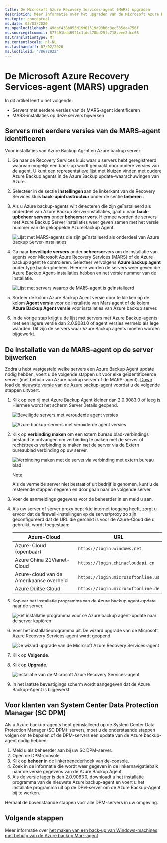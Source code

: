 ```yaml
---
title: De Microsoft Azure Recovery Services-agent (MARS) upgraden
description: Meer informatie over het upgraden van de Microsoft Azure Recovery Services-agent (MARS).
ms.topic: conceptual
ms.date: 03/03/2020
ms.openlocfilehash: 49daf438b855d19961519d93b6c3ec535de4756f
ms.sourcegitcommit: 877491bd46921c11dd478bd25fc718ceee2dcc08
ms.translationtype: MT
ms.contentlocale: nl-NL
ms.lasthandoff: 07/02/2020
ms.locfileid: "78672922"
---
```

# <a name="upgrade-the-microsoft-azure-recovery-services-mars-agent"></a>De Microsoft Azure Recovery Services-agent (MARS) upgraden

In dit artikel leert u het volgende:

* Servers met eerdere versies van de MARS-agent identificeren
* MARS-installaties op deze servers bijwerken

## <a name="identify-servers-with-earlier-versions-of-the-mars-agent"></a>Servers met eerdere versies van de MARS-agent identificeren

Voor installaties van Azure Backup Agent en Azure backup server:

1. Ga naar de Recovery Services kluis waar u servers hebt geregistreerd waarvan mogelijk een back-up wordt gemaakt door oudere versies van de agent. U kunt een representatieve lijst met kluizen vinden met oudere Azure Backup agents in de Azure Backup update-waarschuwingen van Azure.
1. Selecteer in de sectie **instellingen** aan de linkerkant van de Recovery Services kluis **back-upinfrastructuur** onder de sectie **beheren** .
1. Als u Azure backup-agents wilt detecteren die zijn geïnstalleerd als onderdeel van Azure Backup Server-installaties, gaat u naar **back-upbeheer servers** onder **beheerser vers**. Hiermee worden de servers met Azure Backup Server installaties weer geven samen met het versie nummer van de gekoppelde Azure Backup Agent.

    ![Lijst met MARS-agents die zijn geïnstalleerd als onderdeel van Azure Backup Server-installaties](./media/upgrade-mars-agent/backup-management-servers.png)

1. Ga naar **beveiligde servers** onder **beheerser**vers om de installatie van agents voor Microsoft Azure Recovery Services (MARS) of de Azure backup agent te controleren. Selecteer vervolgens **Azure backup agent** onder type back-upbeheer. Hiermee worden de servers weer geven die Azure Backup Agent-installaties hebben en het versie nummer van de installatie.

    ![Lijst met servers waarop de MARS-agent is geïnstalleerd](./media/upgrade-mars-agent/protected-servers.png)

1. Sorteer de kolom Azure Backup Agent versie door te klikken op de kolom **Agent versie** voor de installatie van Mars agent of de kolom **Azure Backup Agent versie** voor installaties van Azure backup server.

1. In de vorige stap krijgt u de lijst met servers met Azure Backup-agents met een lagere versie dan 2.0.9083.0 of agent versies vermeld als lege waarden. Dit zijn de servers waar Azure Backup agents moeten worden bijgewerkt.

## <a name="update-the-mars-agent-installation-on-the-server"></a>De installatie van de MARS-agent op de server bijwerken

Zodra u hebt vastgesteld welke servers een Azure Backup Agent update nodig hebben, voert u de volgende stappen uit voor elke geïdentificeerde server (met behulp van Azure backup server of de MARS-agent). [Down load de nieuwste versie van de Azure backup-agent](https://aka.ms/azurebackup_agent) voordat u de volgende stappen uitvoert.

1. Klik op een rij met Azure Backup Agent kleiner dan 2.0.9083.0 of leeg is. Hiermee wordt het scherm Server Details geopend.

    ![Beveiligde servers met verouderde agent versies](./media/upgrade-mars-agent/old-agent-version.png)

    ![Azure backup-servers met verouderde agent versies](./media/upgrade-mars-agent/backup-management-servers-old-versions.png)

1. Klik op **verbinding maken** om een extern bureau blad-verbindings bestand te ontvangen om verbinding te maken met de server of rechtstreeks verbinding te maken met de server via de Extern bureaublad verbinding op uw server.

    ![Verbinding maken met de server via verbinding met extern bureau blad](./media/upgrade-mars-agent/connect-to-server.png)

    >[!NOTE]
    > Als de vermelde server niet bestaat of uit bedrijf is genomen, kunt u de resterende stappen negeren en door gaan naar de volgende server.

1. Voer de aanmeldings gegevens voor de beheerder in en meld u aan.

1. Als uw server of server proxy beperkte internet toegang heeft, zorgt u ervoor dat de firewall-instellingen op de server/proxy zo zijn geconfigureerd dat de URL die geschikt is voor de Azure-Cloud die u gebruikt, wordt toegestaan:

    Azure-Cloud | URL
    -- | ---
    Azure-Cloud (openbaar) |   `https://login.windows.net`
    Azure China 21Vianet-Cloud   | `https://login.chinacloudapi.cn`
    Azure-cloud van de Amerikaanse overheid |   `https://login.microsoftonline.us`
    Azure Duitse Cloud  |  `https://login.microsoftonline.de`

1. Kopieer het installatie programma van de Azure backup agent-update naar de server.

    ![Het installatie programma voor de Azure backup agent-update naar de server kopiëren](./media/upgrade-mars-agent/copy-agent-installer.png)

1. Voer het installatieprogramma uit. De wizard upgrade van de Microsoft Azure Recovery Services-agent wordt geopend.

    ![De wizard upgrade van de Microsoft Azure Recovery Services-agent](./media/upgrade-mars-agent/agent-upgrade-wizard.png)

1. Klik op **Volgende**.

1. Klik op **Upgrade**.

    ![Installatie van de Microsoft Azure Recovery Services-agent](./media/upgrade-mars-agent/upgrade-installation.png)

1. In het laatste bevestigings scherm wordt aangegeven dat de Azure Backup-Agent is bijgewerkt.

## <a name="for-system-center-data-protection-manager-sc-dpm-customers"></a>Voor klanten van System Center Data Protection Manager (SC DPM)

Als u Azure backup-agents hebt geïnstalleerd op de System Center Data Protection Manager (SC DPM)-servers, moet u de onderstaande stappen volgen om te bepalen of de DPM-servers een update van de Azure backup-agent nodig hebben:

1. Meld u als beheerder aan bij uw SC DPM-server.
2. Open de DPM-console.
3. Klik op **beheer** in de linkerbenedenhoek van de-console.
4. Zoek in de informatie die wordt weer gegeven in de linkernavigatiebalk naar de versie gegevens van de Azure Backup Agent.
5. Als de versie lager is dan 2.0.9083.0, downloadt u het installatie programma van de nieuwste Azure backup-agent en voert u het installatie programma uit op de DPM-server om de Azure Backup-Agent bij te werken.

Herhaal de bovenstaande stappen voor alle DPM-servers in uw omgeving.

## <a name="next-steps"></a>Volgende stappen

Meer informatie over [het maken van een back-up van Windows-machines met behulp van de Azure backup Mars-agent](backup-windows-with-mars-agent.md)
